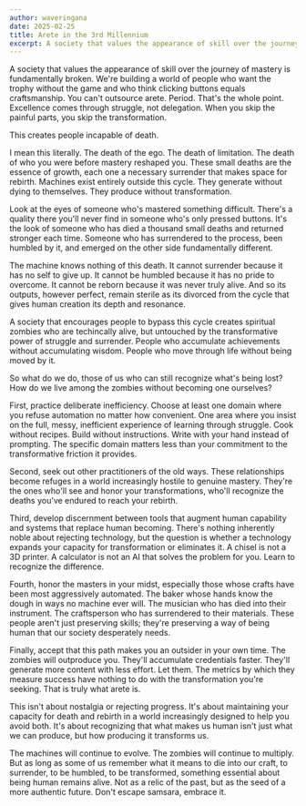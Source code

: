 ```yaml
---
author: waveringana
date: 2025-02-25
title: Arete in the 3rd Millennium
excerpt: A society that values the appearance of skill over the journey of mastery is fundamentally broken. 
---
```


A society that values the appearance of skill over the journey of mastery is fundamentally broken. We're building a world of people who want the trophy without the game and who think clicking buttons equals craftsmanship. You can't outsource arete. Period. That's the whole point. Excellence comes through struggle, not delegation. When you skip the painful parts, you skip the transformation.


This creates people incapable of death.


I mean this literally. The death of the ego. The death of limitation. The death of who you were before mastery reshaped you. These small deaths are the essence of growth, each one a necessary surrender that makes space for rebirth. Machines exist entirely outside this cycle. They generate without dying to themselves. They produce without transformation.


Look at the eyes of someone who's mastered something difficult. There's a quality there you'll never find in someone who's only pressed buttons. It's the look of someone who has died a thousand small deaths and returned stronger each time. Someone who has surrendered to the process, been humbled by it, and emerged on the other side fundamentally different.


The machine knows nothing of this death. It cannot surrender because it has no self to give up. It cannot be humbled because it has no pride to overcome. It cannot be reborn because it was never truly alive. And so its outputs, however perfect, remain sterile as its divorced from the cycle that gives human creation its depth and resonance.


A society that encourages people to bypass this cycle creates spiritual zombies who are techincally alive, but untouched by the transformative power of struggle and surrender. People who accumulate achievements without accumulating wisdom. People who move through life without being moved by it.


So what do we do, those of us who can still recognize what's being lost? How do we live among the zombies without becoming one ourselves?


First, practice deliberate inefficiency. Choose at least one domain where you refuse automation no matter how convenient. One area where you insist on the full, messy, inefficient experience of learning through struggle. Cook without recipes. Build without instructions. Write with your hand instead of prompting. The specific domain matters less than your commitment to the transformative friction it provides.

Second, seek out other practitioners of the old ways. These relationships become refuges in a world increasingly hostile to genuine mastery. They're the ones who'll see and honor your transformations, who'll recognize the deaths you've endured to reach your rebirth.


Third, develop discernment between tools that augment human capability and systems that replace human becoming. There's nothing inherently noble about rejecting technology, but the question is whether a technology expands your capacity for transformation or eliminates it. A chisel is not a 3D printer. A calculator is not an AI that solves the problem for you. Learn to recognize the difference.


Fourth, honor the masters in your midst, especially those whose crafts have been most aggressively automated. The baker whose hands know the dough in ways no machine ever will. The musician who has died into their instrument. The craftsperson who has surrendered to their materials. These people aren't just preserving skills; they're preserving a way of being human that our society desperately needs.


Finally, accept that this path makes you an outsider in your own time. The zombies will outproduce you. They'll accumulate credentials faster. They'll generate more content with less effort. Let them. The metrics by which they measure success have nothing to do with the transformation you're seeking. That is truly what arete is.


This isn't about nostalgia or rejecting progress. It's about maintaining your capacity for death and rebirth in a world increasingly designed to help you avoid both. It's about recognizing that what makes us human isn't just what we can produce, but how producing it transforms us.


The machines will continue to evolve. The zombies will continue to multiply. But as long as some of us remember what it means to die into our craft, to surrender, to be humbled, to be transformed, something essential about being human remains alive. Not as a relic of the past, but as the seed of a more authentic future. Don't escape samsara, embrace it.